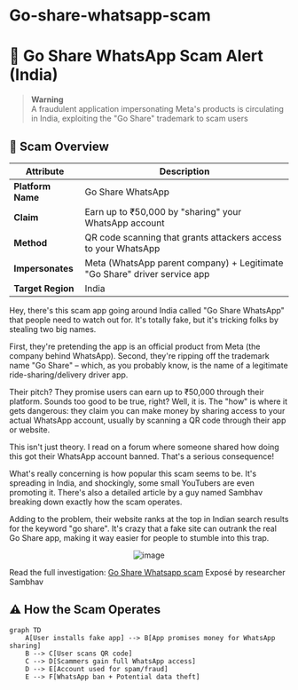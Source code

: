 # Go-share-whatsapp-scam
# 🚨 Go Share WhatsApp Scam Alert (India)

> **Warning**  
> A fraudulent application impersonating Meta's products is circulating in India, exploiting the "Go Share" trademark to scam users

## 📛 Scam Overview
| Attribute       | Description                                                                 |
|-----------------|-----------------------------------------------------------------------------|
| **Platform Name** | Go Share WhatsApp                                                           |
| **Claim**       | Earn up to ₹50,000 by "sharing" your WhatsApp account                       |
| **Method**      | QR code scanning that grants attackers access to your WhatsApp              |
| **Impersonates**| Meta (WhatsApp parent company) + Legitimate "Go Share" driver service app   |
| **Target Region**| India                                                                       |

Hey, there's this scam app going around India called "Go Share WhatsApp" that people need to watch out for. It's totally fake, but it's tricking folks by stealing two big names.

First, they're pretending the app is an official product from Meta (the company behind WhatsApp). Second, they're ripping off the trademark name "Go Share" – which, as you probably know, is the name of a legitimate ride-sharing/delivery driver app.

Their pitch? They promise users can earn up to ₹50,000 through their platform. Sounds too good to be true, right? Well, it is. The "how" is where it gets dangerous: they claim you can make money by sharing access to your actual WhatsApp account, usually by scanning a QR code through their app or website.

This isn't just theory. I read on a forum where someone shared how doing this got their WhatsApp account banned. That's a serious consequence!

What's really concerning is how popular this scam seems to be. It's spreading in India, and shockingly, some small YouTubers are even promoting it. There's also a detailed article by a guy named Sambhav breaking down exactly how the scam operates.

Adding to the problem, their website ranks at the top in Indian search results for the keyword "go share". It's crazy that a fake site can outrank the real Go Share app, making it way easier for people to stumble into this trap.
<p align="center">
  <img src="https://github.com/user-attachments/assets/6e5f30b8-fae3-43d7-bf8a-51f77b6cbec6" alt="image" />
</p>

Read the full investigation: [Go Share Whatsapp scam](https://saddp.xyz/go-share-whatsapp-scam) Exposé by researcher Sambhav

## ⚠️ How the Scam Operates
```mermaid
graph TD
    A[User installs fake app] --> B[App promises money for WhatsApp sharing]
    B --> C[User scans QR code]
    C --> D[Scammers gain full WhatsApp access]
    D --> E[Account used for spam/fraud]
    E --> F[WhatsApp ban + Potential data theft]
